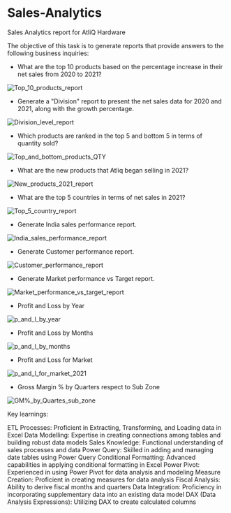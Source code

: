 # Sales-Analytics
Sales Analytics report for AtliQ Hardware

The objective of this task is to generate reports that provide answers to the following business inquiries:


- What are the top 10 products based on the percentage increase in their net sales from 2020 to 2021?
  
![Top_10_products_report](https://github.com/Ankitgif/Excel-Advance-Sales-Analytics/assets/60297135/df813423-2f97-4e98-9916-0137d417d083)

- Generate a "Division" report to present the net sales data for 2020 and 2021, along with the growth percentage.
  
![Division_level_report](https://github.com/Ankitgif/Excel-Advance-Sales-Analytics/assets/60297135/3e376145-d1d5-4fb7-bfd7-6071e62a58ee)

- Which products are ranked in the top 5 and bottom 5 in terms of quantity sold?
  
![Top_and_bottom_products_QTY](https://github.com/Ankitgif/Excel-Advance-Sales-Analytics/assets/60297135/5f218ed5-fe24-451d-8500-e8995755f774)

- What are the new products that Atliq began selling in 2021?
  
![New_products_2021_report](https://github.com/Ankitgif/Excel-Advance-Sales-Analytics/assets/60297135/9b967df2-5cda-4ede-beb7-28ca72fb3a4d)

- What are the top 5 countries in terms of net sales in 2021?
  
![Top_5_country_report](https://github.com/Ankitgif/Excel-Advance-Sales-Analytics/assets/60297135/9196ad53-2bd0-4055-aa00-bdee8baa1336)

- Generate India sales performance report.

![India_sales_performance_report](https://github.com/Ankitgif/Excel-Advance-Sales-Analytics/assets/60297135/ed08b03d-e0b3-4e7e-8033-e24d9e812f89)

- Generate Customer performance report.

![Customer_performance_report](https://github.com/Ankitgif/Excel-Advance-Sales-Analytics/assets/60297135/91148a3d-2d89-4540-bb0f-3fe92d080592)

- Generate Market performance vs Target report.

![Market_performance_vs_target_report](https://github.com/Ankitgif/Excel-Advance-Sales-Analytics/assets/60297135/67ddc555-99f2-4764-af41-278ecd7fb653)

- Profit and Loss by Year

![p_and_l_by_year](https://github.com/user-attachments/assets/3fd39645-3f1f-4b4a-9bf7-5199d4542788)

- Profit and Loss by Months

![p_and_l_by_months](https://github.com/user-attachments/assets/25436852-ae92-4aa3-b024-5d967adb7362)

- Profit and Loss for Market

![p_and_l_for_market_2021](https://github.com/user-attachments/assets/34ccf125-75ae-4486-99ef-a196a7af4c67)

- Gross Margin % by Quarters respect to Sub Zone

![GM%_by_Quartes_sub_zone](https://github.com/user-attachments/assets/a10904ed-c27f-49ce-865d-6194608a4c85)


Key learnings:

ETL Processes: Proficient in Extracting, Transforming, and Loading data in Excel
Data Modelling: Expertise in creating connections among tables and building robust data models
Sales Knowledge: Functional understanding of sales processes and data
Power Query: Skilled in adding and managing date tables using Power Query
Conditional Formatting: Advanced capabilities in applying conditional formatting in Excel
Power Pivot: Experienced in using Power Pivot for data analysis and modeling
Measure Creation: Proficient in creating measures for data analysis
Fiscal Analysis: Ability to derive fiscal months and quarters
Data Integration: Proficiency in incorporating supplementary data into an existing data model
DAX (Data Analysis Expressions): Utilizing DAX to create calculated columns
